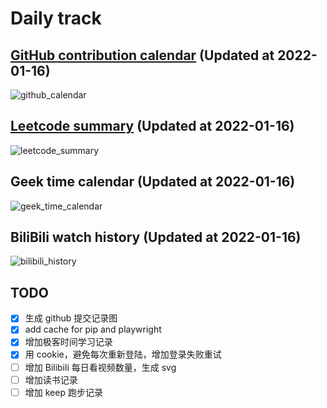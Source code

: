 # Daily track

## [GitHub contribution calendar](https://github.com/j178) (Updated at 2022-01-16)
![github_calendar](https://s2.loli.net/2022/01/16/LVgwvoNAGxESQD5.png)

## [Leetcode summary](https://leetcode-cn.com/u/j178) (Updated at 2022-01-16)
![leetcode_summary](https://s2.loli.net/2022/01/16/3rHP9RLQa1SF2q8.png)

## Geek time calendar (Updated at 2022-01-16)
![geek_time_calendar](https://s2.loli.net/2022/01/16/8uQwkWJOv5BnVrK.png)

## BiliBili watch history (Updated at 2022-01-16)
![bilibili_history]()


## TODO
- [x] 生成 github 提交记录图
- [x] add cache for pip and playwright
- [x] 增加极客时间学习记录
- [x] 用 cookie，避免每次重新登陆，增加登录失败重试
- [ ] 增加 Bilibili 每日看视频数量，生成 svg
- [ ] 增加读书记录
- [ ] 增加 keep 跑步记录
